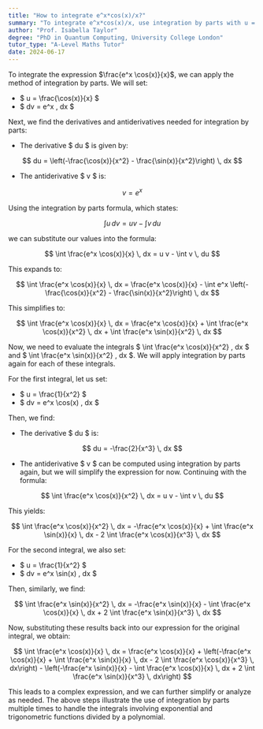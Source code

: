 ```yaml
---
title: "How to integrate e^x*cos(x)/x?"
summary: "To integrate e^x*cos(x)/x, use integration by parts with u = cos(x)/x and dv = e^x dx."
author: "Prof. Isabella Taylor"
degree: "PhD in Quantum Computing, University College London"
tutor_type: "A-Level Maths Tutor"
date: 2024-06-17
---
```


To integrate the expression $\frac{e^x \cos(x)}{x}$, we can apply the method of integration by parts. We will set:

- $ u = \frac{\cos(x)}{x} $
- $ dv = e^x \, dx $

Next, we find the derivatives and antiderivatives needed for integration by parts:

- The derivative $ du $ is given by:

$$
du = \left(-\frac{\cos(x)}{x^2} - \frac{\sin(x)}{x^2}\right) \, dx
$$

- The antiderivative $ v $ is:

$$
v = e^x
$$

Using the integration by parts formula, which states:

$$
\int u \, dv = uv - \int v \, du
$$

we can substitute our values into the formula:

$$
\int \frac{e^x \cos(x)}{x} \, dx = u v - \int v \, du
$$

This expands to:

$$
\int \frac{e^x \cos(x)}{x} \, dx = \frac{e^x \cos(x)}{x} - \int e^x \left(-\frac{\cos(x)}{x^2} - \frac{\sin(x)}{x^2}\right) \, dx
$$

This simplifies to:

$$
\int \frac{e^x \cos(x)}{x} \, dx = \frac{e^x \cos(x)}{x} + \int \frac{e^x \cos(x)}{x^2} \, dx + \int \frac{e^x \sin(x)}{x^2} \, dx
$$

Now, we need to evaluate the integrals $ \int \frac{e^x \cos(x)}{x^2} \, dx $ and $ \int \frac{e^x \sin(x)}{x^2} \, dx $. We will apply integration by parts again for each of these integrals.

For the first integral, let us set:

- $ u = \frac{1}{x^2} $
- $ dv = e^x \cos(x) \, dx $

Then, we find:

- The derivative $ du $ is:

$$
du = -\frac{2}{x^3} \, dx
$$

- The antiderivative $ v $ can be computed using integration by parts again, but we will simplify the expression for now. Continuing with the formula:

$$
\int \frac{e^x \cos(x)}{x^2} \, dx = u v - \int v \, du
$$

This yields:

$$
\int \frac{e^x \cos(x)}{x^2} \, dx = -\frac{e^x \cos(x)}{x} + \int \frac{e^x \sin(x)}{x} \, dx - 2 \int \frac{e^x \cos(x)}{x^3} \, dx
$$

For the second integral, we also set:

- $ u = \frac{1}{x^2} $
- $ dv = e^x \sin(x) \, dx $

Then, similarly, we find:

$$
\int \frac{e^x \sin(x)}{x^2} \, dx = -\frac{e^x \sin(x)}{x} - \int \frac{e^x \cos(x)}{x} \, dx + 2 \int \frac{e^x \sin(x)}{x^3} \, dx
$$

Now, substituting these results back into our expression for the original integral, we obtain:

$$
\int \frac{e^x \cos(x)}{x} \, dx = \frac{e^x \cos(x)}{x} + \left(-\frac{e^x \cos(x)}{x} + \int \frac{e^x \sin(x)}{x} \, dx - 2 \int \frac{e^x \cos(x)}{x^3} \, dx\right) - \left(-\frac{e^x \sin(x)}{x} - \int \frac{e^x \cos(x)}{x} \, dx + 2 \int \frac{e^x \sin(x)}{x^3} \, dx\right)
$$

This leads to a complex expression, and we can further simplify or analyze as needed. The above steps illustrate the use of integration by parts multiple times to handle the integrals involving exponential and trigonometric functions divided by a polynomial.
    